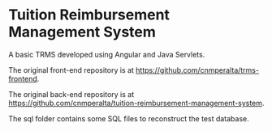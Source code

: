 # Tuition Reimbursement Management System
A basic TRMS developed using Angular and Java Servlets.

The original front-end repository is at https://github.com/cnmperalta/trms-frontend.

The original back-end repository is at https://github.com/cnmperalta/tuition-reimbursement-management-system.

The sql folder contains some SQL files to reconstruct the test database.